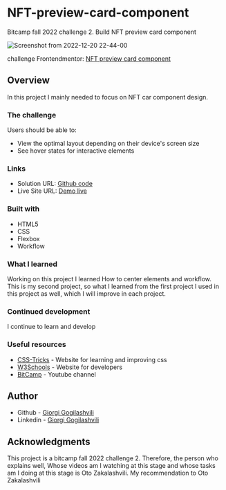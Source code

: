 # NFT-preview-card-component
Bitcamp fall 2022 challenge 2. Build NFT preview card component

![Screenshot from 2022-12-20 22-44-00](https://user-images.githubusercontent.com/118678607/208742493-bd93c4d5-b229-488a-9677-e2c4ac129e54.png)




challenge Frontendmentor: [NFT preview card component](https://www.frontendmentor.io/challenges/nft-preview-card-component-SbdUL_w0U)

## Overview

In this project I mainly needed to focus on NFT car component design.

### The challenge

Users should be able to:

- View the optimal layout depending on their device's screen size
- See hover states for interactive elements

### Links

- Solution URL: [Github code](https://github.com/Notoriousgg/NFT-preview-card-component)
- Live Site URL: [Demo live](https://notoriousgg.github.io/NFT-preview-card-component/)

### Built with

- HTML5
- CSS
- Flexbox
- Workflow

### What I learned

Working on this project I learned How to center elements and workflow. This is my second project, 
so what I learned from the first project I used in this project as well, which I will improve in each project.

### Continued development

I continue to learn and develop

### Useful resources

- [CSS-Tricks](https://css-tricks.com/) - Website for learning and improving css
- [W3Schools](https://www.w3schools.com/) - Website for developers
- [BitCamp](https://www.youtube.com/@bitcampge) - Youtube channel

## Author

- Github - [Giorgi Gogilashvili](https://github.com/Notoriousgg)
- Linkedin - [Giorgi Gogilashvili](https://www.linkedin.com/in/giorgi-gogilashvili-48589319b/)

## Acknowledgments

This project is a bitcamp fall 2022 challenge 2. Therefore, the person who explains well, Whose videos am I watching at this stage and whose tasks am I doing at this stage is Oto Zakalashvili. 
My recommendation to Oto Zakalashvili

